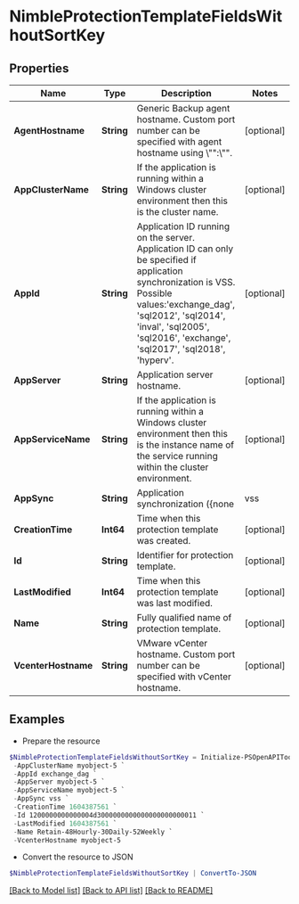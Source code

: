 # NimbleProtectionTemplateFieldsWithoutSortKey
## Properties

Name | Type | Description | Notes
------------ | ------------- | ------------- | -------------
**AgentHostname** | **String** | Generic Backup agent hostname. Custom port number can be specified with agent hostname using \\&quot;&quot;:\\&quot;&quot;. | [optional] 
**AppClusterName** | **String** | If the application is running within a Windows cluster environment then this is the cluster name. | [optional] 
**AppId** | **String** | Application ID running on the server. Application ID can only be specified if application synchronization is VSS.  Possible values:&#39;exchange_dag&#39;, &#39;sql2012&#39;, &#39;sql2014&#39;, &#39;inval&#39;, &#39;sql2005&#39;, &#39;sql2016&#39;, &#39;exchange&#39;, &#39;sql2017&#39;, &#39;sql2018&#39;, &#39;hyperv&#39;. | [optional] 
**AppServer** | **String** | Application server hostname. | [optional] 
**AppServiceName** | **String** | If the application is running within a Windows cluster environment then this is the instance name of the service running within the cluster environment. | [optional] 
**AppSync** | **String** | Application synchronization ({none|vss|vmware|generic}). Possible values:&#39;vss&#39;, &#39;vmware&#39;, &#39;none&#39;, &#39;generic&#39;. | [optional] 
**CreationTime** | **Int64** | Time when this protection template was created. | [optional] 
**Id** | **String** | Identifier for protection template. | [optional] 
**LastModified** | **Int64** | Time when this protection template was last modified. | [optional] 
**Name** | **String** | Fully qualified name of protection template. | [optional] 
**VcenterHostname** | **String** | VMware vCenter hostname. Custom port number can be specified with vCenter hostname. | [optional] 

## Examples

- Prepare the resource
```powershell
$NimbleProtectionTemplateFieldsWithoutSortKey = Initialize-PSOpenAPIToolsNimbleProtectionTemplateFieldsWithoutSortKey  -AgentHostname myobject-5 `
 -AppClusterName myobject-5 `
 -AppId exchange_dag `
 -AppServer myobject-5 `
 -AppServiceName myobject-5 `
 -AppSync vss `
 -CreationTime 1604387561 `
 -Id 1200000000000004d3000000000000000000000011 `
 -LastModified 1604387561 `
 -Name Retain-48Hourly-30Daily-52Weekly `
 -VcenterHostname myobject-5
```

- Convert the resource to JSON
```powershell
$NimbleProtectionTemplateFieldsWithoutSortKey | ConvertTo-JSON
```

[[Back to Model list]](../README.md#documentation-for-models) [[Back to API list]](../README.md#documentation-for-api-endpoints) [[Back to README]](../README.md)

